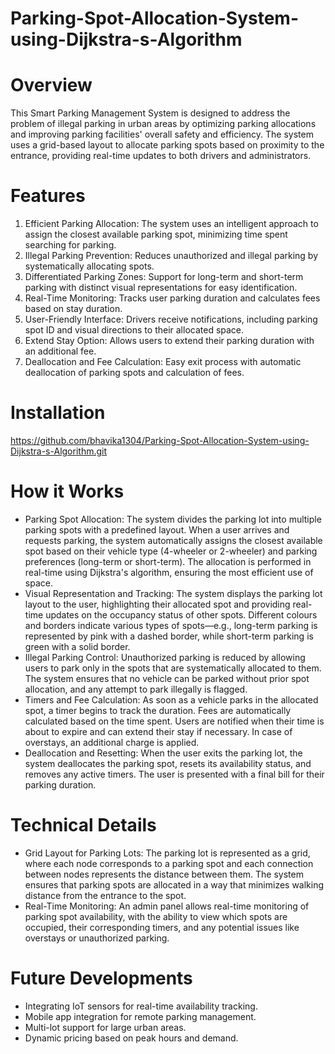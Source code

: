 # Parking-Spot-Allocation-System-using-Dijkstra-s-Algorithm

# Overview 

This Smart Parking Management System is designed to address the problem of illegal parking in urban areas by optimizing parking allocations and improving parking facilities' overall safety and efficiency. The system uses a grid-based layout to allocate parking spots based on proximity to the entrance, providing real-time updates to both drivers and administrators.

# Features

  1. Efficient Parking Allocation: The system uses an intelligent approach to assign the closest available parking spot, minimizing time spent searching for parking.
  2. Illegal Parking Prevention: Reduces unauthorized and illegal parking by systematically allocating spots.
  3. Differentiated Parking Zones: Support for long-term and short-term parking with distinct visual representations for easy identification.
  4. Real-Time Monitoring: Tracks user parking duration and calculates fees based on stay duration.
  5. User-Friendly Interface: Drivers receive notifications, including parking spot ID and visual directions to their allocated space.
  6. Extend Stay Option: Allows users to extend their parking duration with an additional fee.
  7. Deallocation and Fee Calculation: Easy exit process with automatic deallocation of parking spots and calculation of fees.

# Installation
https://github.com/bhavika1304/Parking-Spot-Allocation-System-using-Dijkstra-s-Algorithm.git

# How it Works
  - Parking Spot Allocation: The system divides the parking lot into multiple parking spots with a predefined layout. When a user arrives and requests parking, the system automatically assigns the closest available spot based on their vehicle type (4-wheeler or 2-wheeler) and parking preferences (long-term or short-term). The allocation is performed in real-time using Dijkstra's algorithm, ensuring the most efficient use of space.
  - Visual Representation and Tracking: The system displays the parking lot layout to the user, highlighting their allocated spot and providing real-time updates on the occupancy status of other spots. Different colours and borders indicate various types of spots—e.g., long-term parking is represented by pink with a dashed border, while short-term parking is green with a solid border.
  - Illegal Parking Control: Unauthorized parking is reduced by allowing users to park only in the spots that are systematically allocated to them. The system ensures that no vehicle can be parked without prior spot allocation, and any attempt to park illegally is flagged.
  - Timers and Fee Calculation: As soon as a vehicle parks in the allocated spot, a timer begins to track the duration. Fees are automatically calculated based on the time spent. Users are notified when their time is about to expire and can extend their stay if necessary. In case of overstays, an additional charge is applied.
  - Deallocation and Resetting: When the user exits the parking lot, the system deallocates the parking spot, resets its availability status, and removes any active timers. The user is presented with a final bill for their parking duration.

# Technical Details
  - Grid Layout for Parking Lots: The parking lot is represented as a grid, where each node corresponds to a parking spot and each connection between nodes represents the distance between them. The system ensures that parking spots are allocated in a way that minimizes walking distance from the entrance to the spot.
  - Real-Time Monitoring: An admin panel allows real-time monitoring of parking spot availability, with the ability to view which spots are occupied, their corresponding timers, and any potential issues like overstays or unauthorized parking.

# Future Developments
  - Integrating IoT sensors for real-time availability tracking.
  - Mobile app integration for remote parking management.
  - Multi-lot support for large urban areas.
  - Dynamic pricing based on peak hours and demand.
